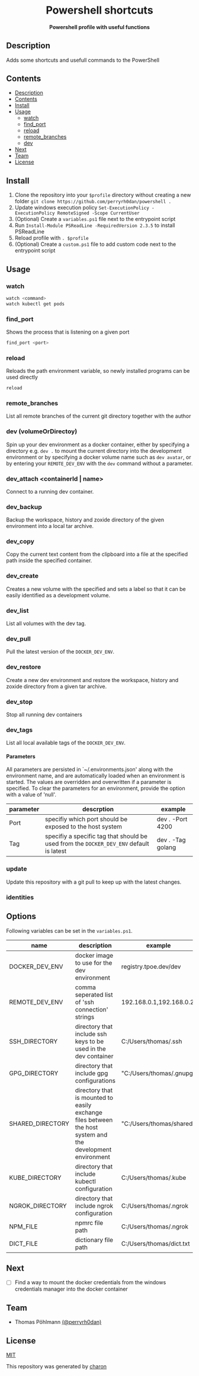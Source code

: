 <h1 align="center">
  Powershell shortcuts
</h1>

<h4 align="center">
  Powershell profile with useful functions
</h4>

## Description

Adds some shortcuts and usefull commands to the PowerShell

## Contents

- [Description](#description)
- [Contents](#contents)
- [Install](#install)
- [Usage](#usage)
  - [watch](#watch)
  - [find_port](#find_port)
  - [reload](#reload)
  - [remote_branches](#remote_branches)
  - [dev](#dev)
- [Next](#next)
- [Team](#team)
- [License](#license)

## Install

1. Clone the repository into your `$profile` directory without creating a new folder `git clone https://github.com/perryrh0dan/powershell .`
2. Update windows execution policy `Set-ExecutionPolicy -ExecutionPolicy RemoteSigned -Scope CurrentUser`
3. (Optional) Create a `variables.ps1` file next to the entrypoint script
4. Run `Install-Module PSReadLine -RequiredVersion 2.3.5` to install PSReadLine
5. Reload profile with `. $profile`
6. (Optional) Create a `custom.ps1` file to add custom code next to the entrypoint script

## Usage

### watch

```bash
watch <command>
watch kubectl get pods
```

### find_port

Shows the process that is listening on a given port

```bash
find_port <port>
```

### reload

Reloads the path environment variable, so newly installed programs can be used directly

```bash
reload
```

### remote_branches

List all remote branches of the current git directory together with the author

### dev (volumeOrDirectoy)

Spin up your dev environment as a docker container, either by specifying a directory e.g. `dev .` to mount the current directory into the development environment or by specifying a docker volume name such as `dev avatar`, or by entering your `REMOTE_DEV_ENV` with the `dev` command without a parameter.

### dev_attach <containerId | name>

Connect to a running dev container.

### dev_backup <name>

Backup the workspace, history and zoxide directory of the given environment into a local tar archive.

### dev_copy <name> <path>

Copy the current text content from the clipboard into a file at the specified path inside the specified container.

### dev_create <name>

Creates a new volume with the specified <name> and sets a label so that it can be easily identified as a development volume.

### dev_list

List all volumes with the dev tag.

### dev_pull

Pull the latest version of the `DOCKER_DEV_ENV`.

### dev_restore <name> <path>

Create a new dev environment and restore the workspace, history and zoxide directory from a given tar archive.

### dev_stop

Stop all running dev containers

### dev_tags

List all local available tags of the `DOCKER_DEV_ENV`.

#### Parameters

All parameters are persisted in `~/.environments.json' along with the environment name, and are automatically loaded when an environment is started.
The values are overridden and overwritten if a parameter is specified. To clear the parameters for an environment, provide the option with a value of 'null'.

| parameter | descrption                                                                              | example           |
| --------- | --------------------------------------------------------------------------------------- | ----------------- |
| Port      | specifiy which port should be exposed to the host system                                | dev . -Port 4200  |
| Tag       | specifiy a specific tag that should be used from the `DOCKER_DEV_ENV` default is latest | dev . -Tag golang |

### update

Update this repository with a git pull to keep up with the latest changes.

### identities

## Options

Following variables can be set in the `variables.ps1`.

| name             | description                                                                                                | example                  |
| ---------------- | ---------------------------------------------------------------------------------------------------------- | ------------------------ |
| DOCKER_DEV_ENV   | docker image to use for the dev environment                                                                | registry.tpoe.dev/dev    |
| REMOTE_DEV_ENV   | comma seperated list of 'ssh connection' strings                                                           | 192.168.0.1,192.168.0.2  |
| SSH_DIRECTORY    | directory that include ssh keys to be used in the dev container                                            | C:/Users/thomas/.ssh     |
| GPG_DIRECTORY    | directory that include gpg configurations                                                                  | "C:/Users/thomas/.gnupg" |
| SHARED_DIRECTORY | directory that is mounted to easily exchange files between the host system and the development environment | "C:/Users/thomas/shared" |
| KUBE_DIRECTORY   | directory that include kubectl configuration                                                               | C:/Users/thomas/.kube    |
| NGROK_DIRECTORY  | directory that include ngrok configuration                                                                 | C:/Users/thomas/.ngrok   |
| NPM_FILE         | npmrc file path                                                                                            | C:/Users/thomas/.ngrok   |
| DICT_FILE        | dictionary file path                                                                                       | C:/Users/thomas/dict.txt |

## Next

- [ ] Find a way to mount the docker credentials from the windows credentials manager into the docker container

## Team

- Thomas Pöhlmann [(@perryrh0dan)](https://github.com/perryrh0dan)

## License

[MIT](https://github.com/perryrh0dan/passline/blob/master/license.md)

This repository was generated by [charon](https://github.com/perryrh0dan/charon)
